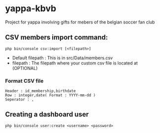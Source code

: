 # yappa-kbvb
Project for yappa involving gifts for mebers of the belgian soccer fan club

## CSV members import command:

```
php bin/console csv:import [<filepath>]
```

- Default filepath :  This is in src/Data/members.csv
- filepath : The filepath where your custom csv file is located at (OPTIONAL)

### Format CSV file

```
Header : id_membership,birthdate
Row : integer,date( Format : YYYY-mm-dd )
Seperator : ,
```

## Creating a dashboard user

```
php bin/console user:create <username> <password>
```

